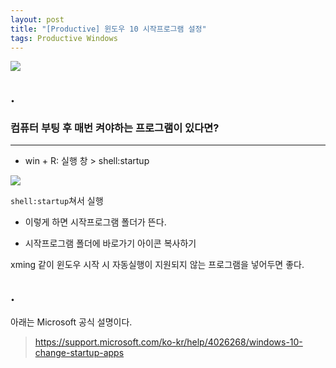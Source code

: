 ```yaml
---
layout: post
title: "[Productive] 윈도우 10 시작프로그램 설정"
tags: Productive Windows
---
```


![](https://cdn.pixabay.com/photo/2016/07/22/20/51/windows-10-1535765_1280.jpg)

## .

### 컴퓨터 부팅 후 매번 켜야하는 프로그램이 있다면?
---

- win + R: 실행 창 > shell:startup

![](https://i.ibb.co/MZfnkLH/shell-Startup.png)

`shell:startup`쳐서 실행

- 이렇게 하면 시작프로그램 폴더가 뜬다.

- 시작프로그램 폴더에 바로가기 아이콘 복사하기

xming 같이 윈도우 시작 시 자동실행이 지원되지 않는 프로그램을 넣어두면 좋다.

## .

아래는 Microsoft 공식 설명이다.

> <https://support.microsoft.com/ko-kr/help/4026268/windows-10-change-startup-apps>
